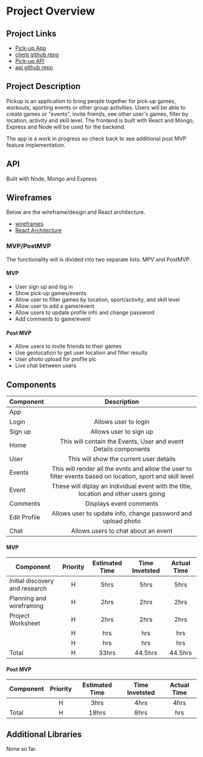 # Project Overview

## Project Links

- [Pick-up App](http://www.keithrodriguez.me/pickup-client/)
- [client github repo](https://github.com/keithro/trivia-game)
- [Pick-up API](https://pick-up-api.herokuapp.com)
- [api github repo](https://github.com/keithro/trivia-game)

## Project Description

Pickup is an application to bring people together for pick-up games, workouts, sporting events or other group activities. Users will be able to create games or "events", invite friends, see other user's games, filter by location, activity and skill level. The frontend is built with React and Mongo, Express and Node will be used for the backend.

The app is a work in progress so check back to see additional post MVP feature implementation.

## API
Built with Node, Mongo and Express


## Wireframes

Below are the wireframe/design and React architecture.

- [wireframes](pickup-game-app-jpg)
- [React Architecture]()


### MVP/PostMVP

The functionality will is divided into two separate lists: MPV and PostMVP. 

#### MVP
- User sign up and log in 
- Show pick-up games/events 
- Allow user to filter games by location, sport/activity, and skill level
- Allow user to add a game/event
- Allow users to update profile info and change password
- Add comments to game/event

#### Post MVP
- Allow users to invite friends to their games
- Use geolocation to get user location and filter results
- User photo upload for profile pic
- Live chat between users

## Components

| Component | Description | 
| --- | :---: |  
| App |  | 
| Login | Allows user to login | 
| Sign up | Allows user to sign up | 
| Home | This will contain the Events, User and event Details components | 
| User | This will show the current user details | 
| Events | This will render all the evnts and allow the user to filter events based on location, sport and skill level | 
| Event | These will diplay an individual event with the title, location and other users going | 
| Comments | Displays event comments | 
| Edit Profile | Allows user to update info, change password and upload photo | 
| Chat | Allows users to chat about an event | 

#### MVP
| Component | Priority | Estimated Time | Time Invetsted | Actual Time |
| --- | :---: |  :---: | :---: | :---: |
| Initial discovery and research | H | 5hrs| 5hrs | 5hrs |
| Planning and wireframing | H | 2hrs| 2hrs | 2hrs |
| Project Worksheet | H | 2hrs| 2hrs | 2hrs |
|  | H | hrs| hrs | hrs |
|  | H | hrs| hrs | hrs |
| Total | H | 33hrs| 44.5hrs | 44.5hrs |

#### Post MVP
| Component | Priority | Estimated Time | Time Invetsted | Actual Time |
| --- | :---: |  :---: | :---: | :---: |
|  | H | 3hrs| 4hrs | 4hrs |
| Total | H | 18hrs| 8hrs | hrs |

## Additional Libraries
 None so far.

<!-- ## Code Snippet

Use this section to include a brief code snippet of functionality that you are proud of an a brief description.  Code snippet should not be greater than 10 lines of code.  -->


